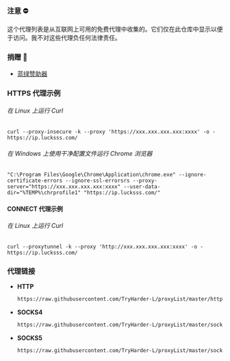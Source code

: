 ### 注意 ⛔

这个代理列表是从互联网上可用的免费代理中收集的。它们仅在此仓库中显示以便于访问。我不对这些代理负任何法律责任。

### 捐赠 💸
- [蓝绿赞助器](https://lucksss.com)

### HTTPS 代理示例

###### 在 Linux 上运行 Curl
```console
curl --proxy-insecure -k --proxy 'https://xxx.xxx.xxx.xxx:xxxx' -o - https://ip.lucksss.com/
```

###### 在 Windows 上使用干净配置文件运行 Chrome 浏览器
```console
"C:\Program Files\Google\Chrome\Application\chrome.exe" --ignore-certificate-errors --ignore-ssl-errorsrs --proxy-server="https://xxx.xxx.xxx.xxx:xxxx" --user-data-dir="%TEMP%\chrprofile1" "https://ip.lucksss.com/"
```

#### CONNECT 代理示例
###### 在 Linux 上运行 Curl
```console
curl --proxytunnel -k --proxy 'http://xxx.xxx.xxx.xxx:xxxx' -o - https://ip.lucksss.com/
```

### 代理链接

  - **HTTP**
    ```bash
    https://raw.githubusercontent.com/TryHarder-L/proxyList/master/http.txt
    ```
  - **SOCKS4**
    ```bash
    https://raw.githubusercontent.com/TryHarder-L/proxyList/master/socks4.txt
    ```
  - **SOCKS5**
    ```bash
    https://raw.githubusercontent.com/TryHarder-L/proxyList/master/socks5.txt
    ```
